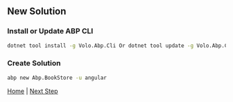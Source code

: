 ## New Solution

### Install or Update ABP CLI

```bash
dotnet tool install -g Volo.Abp.Cli Or dotnet tool update -g Volo.Abp.Cli
```

### Create Solution

```bash
abp new Abp.BookStore -u angular
```

[Home](./../../../README.md) | [Next Step](StepByStep/../../Step2/Step2.md)

